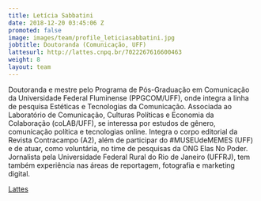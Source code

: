 ```yaml
---
title: Letícia Sabbatini
date: 2018-12-20 03:45:06 Z
promoted: false
image: images/team/profile_leticiasabbatini.jpg
jobtitle: Doutoranda (Comunicação, UFF)
lattesurl: http://lattes.cnpq.br/7022267616600463
weight: 8
layout: team
---
```


Doutoranda e mestre pelo Programa de Pós-Graduação em Comunicação da Universidade Federal Fluminense (PPGCOM/UFF), onde integra a linha de pesquisa Estéticas e Tecnologias da Comunicação. Associada ao Laboratório de Comunicação, Culturas Políticas e Economia da Colaboração (coLAB/UFF), se interessa por estudos de gênero, comunicação política e tecnologias online. Integra o corpo editorial da Revista Contracampo (A2), além de participar do #MUSEUdeMEMES (UFF) e de atuar, como voluntária, no time de pesquisas da ONG Elas No Poder. Jornalista pela Universidade Federal Rural do Rio de Janeiro (UFFRJ), tem também experiência nas áreas de reportagem, fotografia e marketing digital.

<a href="http://lattes.cnpq.br/7022267616600463">Lattes</a>
